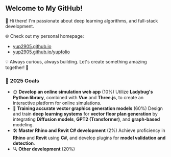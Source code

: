 ## Welcome to My GitHub!
👋 Hi there! I'm passionate about deep learning algorithms, and full-stack development.

🌐 Check out my personal homepage:
+ [yup2905.github.io](https://yup2905.github.io/?t=forceupdate#/)
+ [yup2905.github.io/yupfolio](https://yup2905.github.io/yupfolio/)

💡 Always curious, always building. Let's create something amazing together! 🚀

### 🎯 2025 Goals

- 🌞 **Develop an online simulation web app** (10%)
  Utilize **Ladybug's Python library**, combined with **Vue** and **Three.js**, to create an interactive platform for online simulations.
- 🧠 **Training accurate vector graphics generation models** (60%)
  Design and train **deep learning systems** for **vector floor plan generation** by integrating **Diffusion models**, **GPT2 (Transformer)**, and **graph-based** modeling.
- 🛠️ **Master Rhino and Revit C# development** (2%)
  Achieve proficiency in **Rhino** and **Revit** using **C#**, and develop plugins for **model validation and detection**.
- 🔍 **Other development** (20%)
